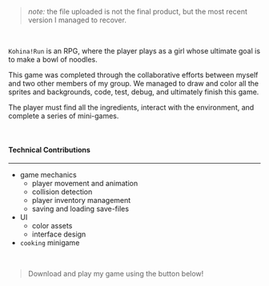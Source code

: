 > *note:* the file uploaded is not the final product, but the most recent version I managed to recover.

<br>

`Kohina!Run` is an RPG, where the player plays as a girl whose ultimate goal is to make a bowl of noodles. 

This game was completed through the collaborative efforts between myself and two other members of my group. We managed to draw and color all the sprites and backgrounds, code, test, debug, and ultimately finish this game.

The player must find all the ingredients, interact with the environment, and complete a series of mini-games.

<br>

#### Technical Contributions

<hr/>

- game mechanics
  - player movement and animation
  - collision detection
  - player inventory management
  - saving and loading save-files
- UI
  - color assets
  - interface design
- `cooking` minigame

<br/>

> Download and play my game using the button below!



<br/>